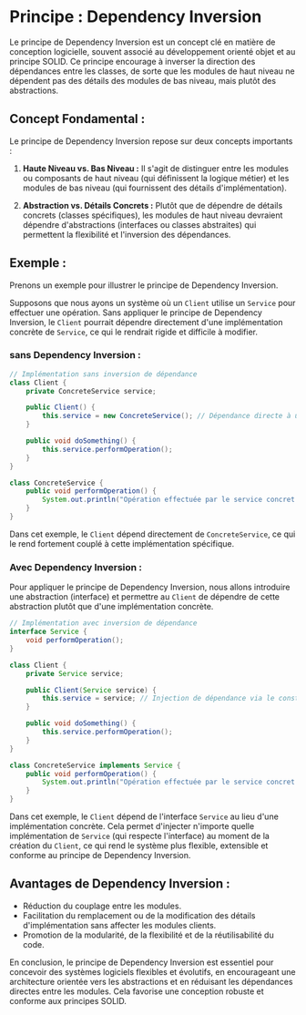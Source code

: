 # Principe : Dependency Inversion

Le principe de Dependency Inversion est un concept clé en matière de conception logicielle, souvent associé au développement orienté objet et au principe SOLID. Ce principe encourage à inverser la direction des dépendances entre les classes, de sorte que les modules de haut niveau ne dépendent pas des détails des modules de bas niveau, mais plutôt des abstractions.

## Concept Fondamental :

Le principe de Dependency Inversion repose sur deux concepts importants :

1. **Haute Niveau vs. Bas Niveau :** Il s'agit de distinguer entre les modules ou composants de haut niveau (qui définissent la logique métier) et les modules de bas niveau (qui fournissent des détails d'implémentation).

2. **Abstraction vs. Détails Concrets :** Plutôt que de dépendre de détails concrets (classes spécifiques), les modules de haut niveau devraient dépendre d'abstractions (interfaces ou classes abstraites) qui permettent la flexibilité et l'inversion des dépendances.

## Exemple :

Prenons un exemple pour illustrer le principe de Dependency Inversion.

Supposons que nous ayons un système où un `Client` utilise un `Service` pour effectuer une opération. Sans appliquer le principe de Dependency Inversion, le `Client` pourrait dépendre directement d'une implémentation concrète de `Service`, ce qui le rendrait rigide et difficile à modifier.

### sans Dependency Inversion :

```java
// Implémentation sans inversion de dépendance
class Client {
    private ConcreteService service;

    public Client() {
        this.service = new ConcreteService(); // Dépendance directe à une implémentation concrète
    }

    public void doSomething() {
        this.service.performOperation();
    }
}

class ConcreteService {
    public void performOperation() {
        System.out.println("Opération effectuée par le service concret.");
    }
}
```

Dans cet exemple, le `Client` dépend directement de `ConcreteService`, ce qui le rend fortement couplé à cette implémentation spécifique.

### Avec Dependency Inversion :

Pour appliquer le principe de Dependency Inversion, nous allons introduire une abstraction (interface) et permettre au `Client` de dépendre de cette abstraction plutôt que d'une implémentation concrète.

```java
// Implémentation avec inversion de dépendance
interface Service {
    void performOperation();
}

class Client {
    private Service service;

    public Client(Service service) {
        this.service = service; // Injection de dépendance via le constructeur
    }

    public void doSomething() {
        this.service.performOperation();
    }
}

class ConcreteService implements Service {
    public void performOperation() {
        System.out.println("Opération effectuée par le service concret.");
    }
}
```

Dans cet exemple, le `Client` dépend de l'interface `Service` au lieu d'une implémentation concrète. Cela permet d'injecter n'importe quelle implémentation de `Service` (qui respecte l'interface) au moment de la création du `Client`, ce qui rend le système plus flexible, extensible et conforme au principe de Dependency Inversion.

## Avantages de Dependency Inversion :

- Réduction du couplage entre les modules.
- Facilitation du remplacement ou de la modification des détails d'implémentation sans affecter les modules clients.
- Promotion de la modularité, de la flexibilité et de la réutilisabilité du code.

En conclusion, le principe de Dependency Inversion est essentiel pour concevoir des systèmes logiciels flexibles et évolutifs, en encourageant une architecture orientée vers les abstractions et en réduisant les dépendances directes entre les modules. Cela favorise une conception robuste et conforme aux principes SOLID.
